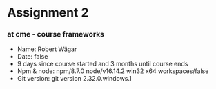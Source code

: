 
# Assignment 2
### at cme - course frameworks <br> 
- Name: Robert Wägar <br> 
- Date: false <br> 
- 9 days since course started and 3 months until course ends
- Npm & node: npm/8.7.0 node/v16.14.2 win32 x64 workspaces/false <br> 
- Git version: git version 2.32.0.windows.1

